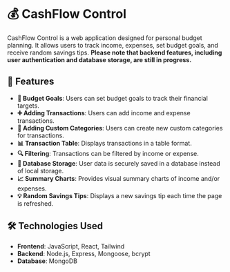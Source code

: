 # 💰 CashFlow Control

CashFlow Control is a web application designed for personal budget planning. It allows users to track income, expenses, set budget goals, and receive random savings tips. **Please note that backend features, including user authentication and database storage, are still in progress.**

## 🌟 Features

- **🎯 Budget Goals**: Users can set budget goals to track their financial targets.
- **➕ Adding Transactions**: Users can add income and expense transactions.
- **📂 Adding Custom Categories**: Users can create new custom categories for transactions.
- **📊 Transaction Table**: Displays transactions in a table format.
- **🔍 Filtering**: Transactions can be filtered by income or expense.
- **💾 Database Storage**: User data is securely saved in a database instead of local storage.
- **📈 Summary Charts**: Provides visual summary charts of income and/or expenses.
- **💡 Random Savings Tips**: Displays a new savings tip each time the page is refreshed.

## 🛠️ Technologies Used

- **Frontend**: JavaScript, React, Tailwind
- **Backend**: Node.js, Express, Mongoose, bcrypt
- **Database**: MongoDB



